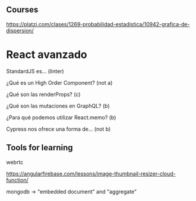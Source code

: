## Courses

https://platzi.com/clases/1269-probabilidad-estadistica/10942-grafica-de-dispersion/

# React avanzado

StandardJS es... (linter)

¿Qué es un High Order Component? (not a)

¿Qué son las renderProps? (c)

¿Qué son las mutaciones en GraphQL? (b)

¿Para qué podemos utilizar React.memo? (b)

Cypress nos ofrece una forma de... (not b)

## Tools for learning

webrtc

https://angularfirebase.com/lessons/image-thumbnail-resizer-cloud-function/

mongodb -> "embedded document" and "aggregate"
